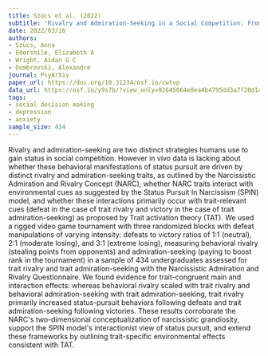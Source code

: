 ```yaml
---
title: Szücs et al. (2022)
subtitle: 'Rivalry and Admiration-Seeking in a Social Competition: From Traits to Behaviors Through Contextual Cues'
date: 2022/03/16
authors:
- Szücs, Anna
- Edershile, Elizabeth A
- Wright, Aidan G C
- Dombrovski, Alexandre
journal: PsyArXiv
paper_url: https://doi.org/10.31234/osf.io/cwtvp
data_url: https://osf.io/y9s7b/?view_only=92645664e8ea4b4795dd3a7f20d1d41d
tags:
- social decision making
- depression
- anxiety
sample_size: 434
---
```


Rivalry and admiration-seeking are two distinct strategies humans use to gain status in social competition. However in vivo data is lacking about whether these behavioral manifestations of status pursuit are driven by distinct rivalry and admiration-seeking traits, as outlined by the Narcissistic Admiration and Rivalry Concept (NARC), whether NARC traits interact with environmental cues as suggested by the Status Pursuit In Narcissism (SPIN) model, and whether these interactions primarily occur with trait-relevant cues (defeat in the case of trait rivalry and victory in the case of trait admiration-seeking) as proposed by Trait activation theory (TAT). We used a rigged video game tournament with three randomized blocks with defeat manipulations of varying intensity: defeats to victory ratios of 1:1 (neutral), 2:1 (moderate losing), and 3:1 (extreme losing), measuring behavioral rivalry (stealing points from opponents) and admiration-seeking (paying to boost rank in the tournament) in a sample of 434 undergraduates assessed for trait rivalry and trait admiration-seeking with the Narcissistic Admiration and Rivalry Questionnaire. We found evidence for trait-congruent main and interaction effects: whereas behavioral rivalry scaled with trait rivalry and behavioral admiration-seeking with trait admiration-seeking, trait rivalry primarily increased status-pursuit behaviors following defeats and trait admiration-seeking following victories. These results corroborate the NARC's two-dimensional conceptualization of narcissistic grandiosity, support the SPIN model's interactionist view of status pursuit, and extend these frameworks by outlining trait-specific environmental effects consistent with TAT.
